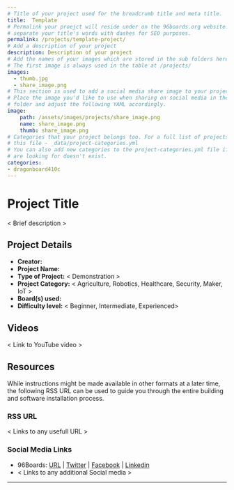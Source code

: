 ```yaml
---
# Title of your project used for the breadcrumb title and meta title.
title:  Template
# Permalink your proejct will reside under on the 96boards.org website.
# separate your title's words with dashes for SEO purposes.
permalink: /projects/template-project/
# Add a description of your project
description: Description of your project
# Add the names of your images which are stored in the sub folders here.
# The first image is always used in the table at /projects/
images:
  - thumb.jpg
  - share_image.png
# This section is used to add a social media share image to your project.
# Place the image you'd like to use when sharing on social media in the /assets/images/projects/
# folder and adjust the following YAML accordingly.
image:
    path: /assets/images/projects/share_image.png
    name: share_image.png
    thumb: share_image.png
# Categories that your project belongs too. For a full list of projects see
# this file - _data/project-categories.yml
# You can also add new categories to the project-categories.yml file if the category you
# are looking for doesn't exist.
categories:
- dragonboard410c
---
```

# Project Title

< Brief description >

## Project Details

- **Creator:**
- **Project Name:**
- **Type of Project:** < Demonstration >
- **Project Category:** < Agriculture, Robotics, Healthcare, Security, Maker, IoT >
- **Board(s) used:**
- **Difficulty level:** < Beginner, Intermediate, Experienced>

## Videos

< Link to YouTube video >

## Resources

While instructions might be made available in other formats at a later time, the following RSS URL can be used to guide you through the entire building and software installation process.

### RSS URL

< Links to any usefull URL >

### Social Media Links

- 96Boards: [URL](https://www.96boards.org/) | [Twitter](https://twitter.com/96boards) | [Facebook](https://www.facebook.com/96Boards) | [Linkedin](https://www.linkedin.com/company/{{site.linkedin_username}}/)
- < Links to any additional Social media >

***
